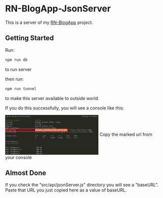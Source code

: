 # RN-BlogApp-JsonServer

This is a server of my [RN-BlogApp](https://github.com/gngrozturk/RN-BlogApp) project.

## Getting Started

Run:
```bash
npm run db
```
to run server

then run:
```bash
npm run tunnel
```
to make this server available to outside world.

If you do this successfully, you will see a console like this:

<img align="center" src="https://github.com/gngrozturk/RN-BlogApp-JsonServer/blob/master/ss.png" width="300" />
Copy the marked url from your console 

## Almost Done
If you check the "src/api/jsonServer.js" directory you will see a "baseURL". Paste that URL you just copied here as a value of baseURL.
